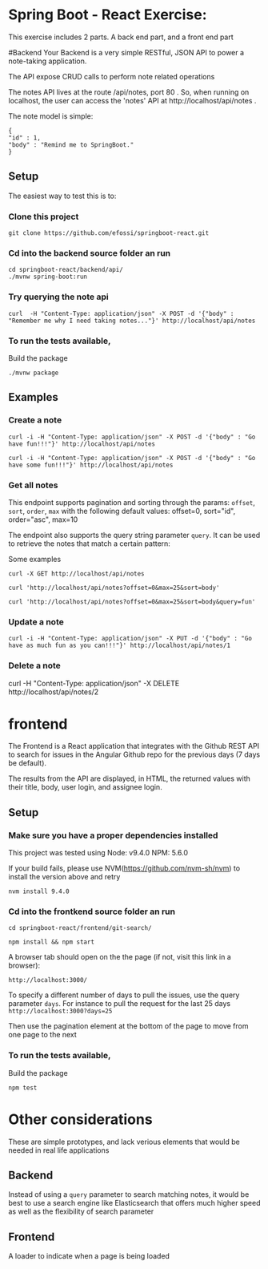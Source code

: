 # Spring Boot - React Exercise: 

This exercise includes 2 parts. A back end part, and a front end part

#Backend
Your Backend is a very simple RESTful, JSON API to power a note-taking application.

The API expose CRUD calls to perform note related operations 

The notes API lives at the route /api/notes, port 80 . So, when running on localhost, the user can access the 'notes' API at http://localhost/api/notes .

The note model is simple:
```
{
"id" : 1,
"body" : "Remind me to SpringBoot."
}
```

## Setup 
The easiest way to test this is to:
### Clone this project

`git clone https://github.com/efossi/springboot-react.git`

### Cd into the backend source folder an run
```
cd springboot-react/backend/api/
./mvnw spring-boot:run
```

### Try querying the note api
```
curl  -H "Content-Type: application/json" -X POST -d '{"body" : "Remember me why I need taking notes..."}' http://localhost/api/notes
```

### To run the tests available, 
Build the package
```
./mvnw package
```

## Examples

### Create a note

```
curl -i -H "Content-Type: application/json" -X POST -d '{"body" : "Go have fun!!!"}' http://localhost/api/notes
```


```
curl -i -H "Content-Type: application/json" -X POST -d '{"body" : "Go have some fun!!!"}' http://localhost/api/notes
```

### Get all notes

This endpoint supports pagination and sorting through the params: ```offset```, ```sort```, ```order```, ```max``` with the following default values: offset=0, sort="id", order="asc", max=10

The endpoint also supports the query string parameter ```query```. It can be used to retrieve the notes that match a certain pattern:

Some examples

```
curl -X GET http://localhost/api/notes
```

```
curl 'http://localhost/api/notes?offset=0&max=25&sort=body'
```

```
curl 'http://localhost/api/notes?offset=0&max=25&sort=body&query=fun'   
```

### Update a note
```
curl -i -H "Content-Type: application/json" -X PUT -d '{"body" : "Go have as much fun as you can!!!"}' http://localhost/api/notes/1
```
### Delete a note
curl  -H "Content-Type: application/json" -X DELETE http://localhost/api/notes/2

# frontend

The Frontend is a React application that integrates with the Github REST API to search for issues in the Angular Github repo for the
previous days (7 days be default).

The results from the API are displayed, in HTML, the returned values with their title, body, user login, and assignee login.

## Setup

### Make sure you have a proper dependencies installed

This project was tested using Node: v9.4.0 NPM: 5.6.0

If your build fails, please use NVM(https://github.com/nvm-sh/nvm) to install the version above and retry

```
nvm install 9.4.0

```

### Cd into the frontkend source folder an run
```
cd springboot-react/frontend/git-search/
```

```
npm install && npm start
```

A browser tab should open on the the page (if not, visit this link in a browser):

```
http://localhost:3000/
```

To specify a different number of days to pull the issues, use the query parameter ```days```. For instance to pull the request for the last 25 days
```http://localhost:3000?days=25```

Then use the pagination element at the bottom of the page to move from one page to the next

### To run the tests  available, 
Build the package
```
npm test
```

# Other considerations
These are simple prototypes, and lack verious elements that would be needed in  real life applications
## Backend
Instead of using a ```query``` parameter to search matching notes, it would be best to use a search engine like Elasticsearch that offers much  higher speed as well as the flexibility of search parameter

## Frontend
A loader to indicate when a page is being loaded

